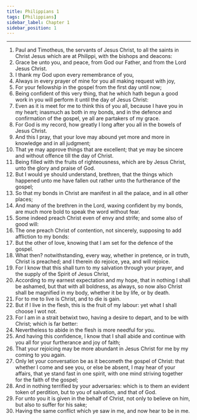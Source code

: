 ```yaml
---
title: Philippians 1
tags: [Philippians]
sidebar_label: Chapter 1
sidebar_position: 1
---
```


---
1. Paul and Timotheus, the servants of Jesus Christ, to all the saints in Christ Jesus which are at Philippi, with the bishops and deacons:
2. Grace be unto you, and peace, from God our Father, and from the Lord Jesus Christ.
3. I thank my God upon every remembrance of you,
4. Always in every prayer of mine for you all making request with joy,
5. For your fellowship in the gospel from the first day until now;
6. Being confident of this very thing, that he which hath begun a good work in you will perform it until the day of Jesus Christ:
7. Even as it is meet for me to think this of you all, because I have you in my heart; inasmuch as both in my bonds, and in the defence and confirmation of the gospel, ye all are partakers of my grace.
8. For God is my record, how greatly I long after you all in the bowels of Jesus Christ.
9. And this I pray, that your love may abound yet more and more in knowledge and in all judgment;
10. That ye may approve things that are excellent; that ye may be sincere and without offence till the day of Christ.
11. Being filled with the fruits of righteousness, which are by Jesus Christ, unto the glory and praise of God.
12. But I would ye should understand, brethren, that the things which happened unto me have fallen out rather unto the furtherance of the gospel;
13. So that my bonds in Christ are manifest in all the palace, and in all other places;
14. And many of the brethren in the Lord, waxing confident by my bonds, are much more bold to speak the word without fear.
15. Some indeed preach Christ even of envy and strife; and some also of good will:
16. The one preach Christ of contention, not sincerely, supposing to add affliction to my bonds:
17. But the other of love, knowing that I am set for the defence of the gospel.
18. What then? notwithstanding, every way, whether in pretence, or in truth, Christ is preached; and I therein do rejoice, yea, and will rejoice.
19. For I know that this shall turn to my salvation through your prayer, and the supply of the Spirit of Jesus Christ,
20. According to my earnest expectation and my hope, that in nothing I shall be ashamed, but that with all boldness, as always, so now also Christ shall be magnified in my body, whether it be by life, or by death.
21. For to me to live is Christ, and to die is gain.
22. But if I live in the flesh, this is the fruit of my labour: yet what I shall choose I wot not.
23. For I am in a strait betwixt two, having a desire to depart, and to be with Christ; which is far better:
24. Nevertheless to abide in the flesh is more needful for you.
25. And having this confidence, I know that I shall abide and continue with you all for your furtherance and joy of faith;
26. That your rejoicing may be more abundant in Jesus Christ for me by my coming to you again.
27. Only let your conversation be as it becometh the gospel of Christ: that whether I come and see you, or else be absent, I may hear of your affairs, that ye stand fast in one spirit, with one mind striving together for the faith of the gospel;
28. And in nothing terrified by your adversaries: which is to them an evident token of perdition, but to you of salvation, and that of God.
29. For unto you it is given in the behalf of Christ, not only to believe on him, but also to suffer for his sake;
30. Having the same conflict which ye saw in me, and now hear to be in me.